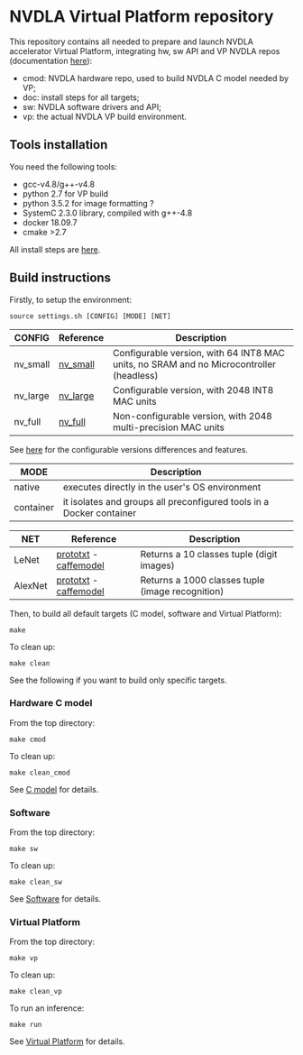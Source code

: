 # NVDLA Virtual Platform repository
This repository contains all needed to prepare and launch NVDLA accelerator Virtual Platform, integrating hw, sw API and VP NVDLA repos (documentation [here](https://nvdla.org/index.html)):
- cmod: NVDLA hardware repo, used to build NVDLA C model needed by VP;
- doc: install steps for all targets;
- sw: NVDLA software drivers and API;
- vp: the actual NVDLA VP build environment.

## Tools installation
You need the following tools:
- gcc-v4.8/g++-v4.8 
- python 2.7 for VP build
- python 3.5.2 for image formatting ?
- SystemC 2.3.0 library, compiled with g++-4.8
- docker 18.09.7
- cmake >2.7

All install steps are [here](/doc/install/STEPS.md).

## Build instructions
Firstly, to setup the environment:
```
source settings.sh [CONFIG] [MODE] [NET]
```

| CONFIG    | Reference  | Description |
|-----------|------------|-------------|
| nv_small  | [nv_small](https://nvdla.org/hw/v2/integration_guide.html) | Configurable version, with 64 INT8 MAC units, no SRAM and no Microcontroller (headless) |
| nv_large  | [nv_large](https://nvdla.org/hw/v2/integration_guide.html) | Configurable version, with 2048 INT8 MAC units |
| nv_full   | [nv_full](https://nvdla.org/hw/v1/integration_guide.html) | Non-configurable version, with 2048 multi-precision MAC units |

See [here](https://nvdla.org/hw/v2/scalability.html) for the configurable versions differences and features.

| MODE      | Description |
|-----------|-------------|
| native    | executes directly in the user's OS environment |
| container | it isolates and groups all preconfigured tools in a Docker container |

| NET       | Reference  | Description |
|-----------|------------|-------------|
| LeNet     | [prototxt](https://github.com/timotiusnc/mnist/blob/master/lenet.prototxt) - [caffemodel](https://github.com/timotiusnc/mnist/blob/master/lenet.caffemodel) | Returns a 10 classes tuple (digit images) | 
| AlexNet   | [prototxt](https://github.com/BVLC/caffe/blob/master/models/bvlc_alexnet/deploy.prototxt) - [caffemodel](http://dl.caffe.berkeleyvision.org/bvlc_alexnet.caffemodel) | Returns a 1000 classes tuple (image recognition) |

Then, to build all default targets (C model, software and Virtual Platform):
```
make
```
To clean up:
```
make clean
```

See the following if you want to build only specific targets.

### Hardware C model
From the top directory:
```
make cmod
```
To clean up:
```
make clean_cmod
```

See [C model](/cmod/README.md) for details.

### Software
From the top directory:
```
make sw
```
To clean up:
```
make clean_sw
```

See [Software](/sw/README.md) for details.

### Virtual Platform
From the top directory:
```
make vp
```
To clean up:
```
make clean_vp
```

To run an inference:
```
make run
```

See [Virtual Platform](/vp/README.md) for details.
